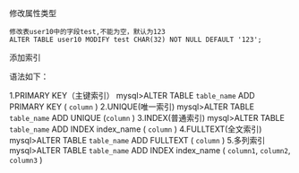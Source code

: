 修改属性类型

```
修改表user10中的字段test,不能为空，默认为123
ALTER TABLE user10 MODIFY test CHAR(32) NOT NULL DEFAULT '123';
```

添加索引

语法如下：

1.PRIMARY KEY（主键索引）
    mysql>ALTER TABLE `table_name` ADD PRIMARY KEY ( `column` ) 
2.UNIQUE(唯一索引)
     mysql>ALTER TABLE `table_name` ADD UNIQUE (`column` ) 
3.INDEX(普通索引)
    mysql>ALTER TABLE `table_name` ADD INDEX index_name ( `column` )
4.FULLTEXT(全文索引)
    mysql>ALTER TABLE `table_name` ADD FULLTEXT ( `column` )
5.多列索引
    mysql>ALTER TABLE `table_name` ADD INDEX index_name ( `column1`, `column2`, `column3` )

